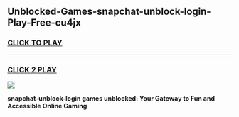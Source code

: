 
## Unblocked-Games-snapchat-unblock-login-Play-Free-cu4jx
<h3>
<a href="https://premium76.site?title=snapchat-unblock-login&ref=21A">CLICK TO PLAY</a></h3>
<hr>

<h3>
<a href="https://premium76.site?title=snapchat-unblock-login&ref=21A">CLICK 2 PLAY</a>
  
</h3>

<a href="https://premium76.site?title=snapchat-unblock-login&ref=21A"><img src="https://clearcache.store/games.png"></a>


**snapchat-unblock-login games unblocked: Your Gateway to Fun and Accessible Online Gaming**
